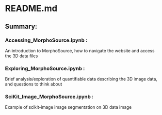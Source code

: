 # README.md

## Summary: 

### Accessing_MorphoSource.ipynb : 
An introduction to MorphoSource, how to navigate the website and access the 3D data files

### Exploring_MorphoSource.ipynb : 
Brief analysis/exploration of quantifiable data describing the 3D image data, and questions to think about

### SciKit_Image_MorphoSource.ipynb : 
Example of scikit-image image segmentation on 3D data image
